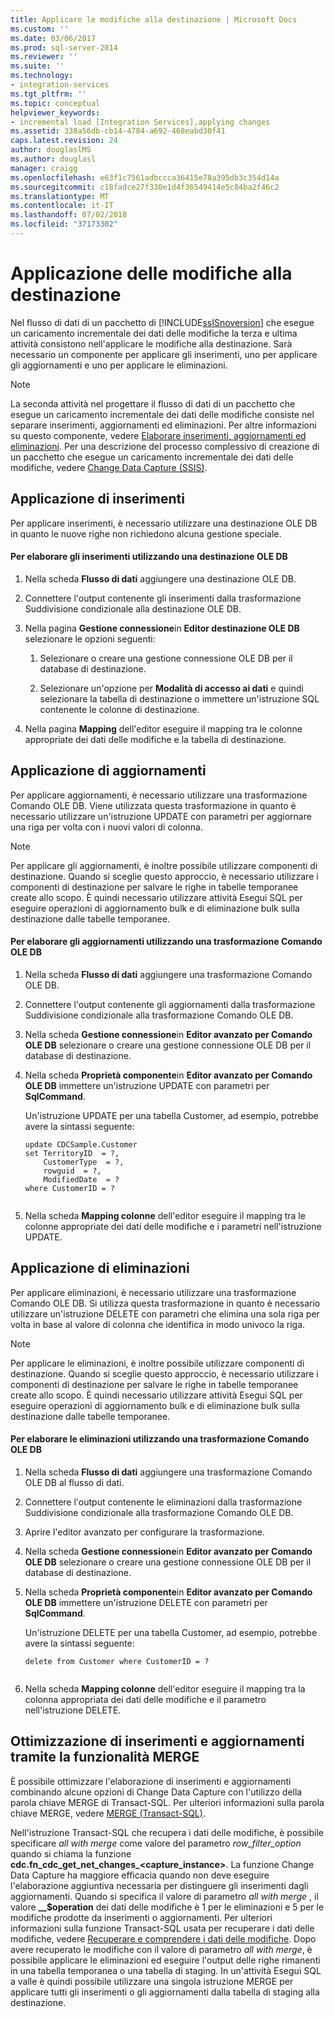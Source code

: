 ```yaml
---
title: Applicare le modifiche alla destinazione | Microsoft Docs
ms.custom: ''
ms.date: 03/06/2017
ms.prod: sql-server-2014
ms.reviewer: ''
ms.suite: ''
ms.technology:
- integration-services
ms.tgt_pltfrm: ''
ms.topic: conceptual
helpviewer_keywords:
- incremental load [Integration Services],applying changes
ms.assetid: 338a56db-cb14-4784-a692-468eabd30f41
caps.latest.revision: 24
author: douglaslMS
ms.author: douglasl
manager: craigg
ms.openlocfilehash: e63f1c7561adbccca36415e78a395db3c354d14a
ms.sourcegitcommit: c18fadce27f330e1d4f36549414e5c84ba2f46c2
ms.translationtype: MT
ms.contentlocale: it-IT
ms.lasthandoff: 07/02/2018
ms.locfileid: "37173302"
---
```

# <a name="apply-the-changes-to-the-destination"></a>Applicazione delle modifiche alla destinazione
  Nel flusso di dati di un pacchetto di [!INCLUDE[ssISnoversion](../../includes/ssisnoversion-md.md)] che esegue un caricamento incrementale dei dati delle modifiche la terza e ultima attività consistono nell'applicare le modifiche alla destinazione. Sarà necessario un componente per applicare gli inserimenti, uno per applicare gli aggiornamenti e uno per applicare le eliminazioni.  
  
> [!NOTE]  
>  La seconda attività nel progettare il flusso di dati di un pacchetto che esegue un caricamento incrementale dei dati delle modifiche consiste nel separare inserimenti, aggiornamenti ed eliminazioni. Per altre informazioni su questo componente, vedere [Elaborare inserimenti, aggiornamenti ed eliminazioni](process-inserts-updates-and-deletes.md). Per una descrizione del processo complessivo di creazione di un pacchetto che esegue un caricamento incrementale dei dati delle modifiche, vedere [Change Data Capture &#40;SSIS&#41;](change-data-capture-ssis.md).  
  
## <a name="applying-inserts"></a>Applicazione di inserimenti  
 Per applicare inserimenti, è necessario utilizzare una destinazione OLE DB in quanto le nuove righe non richiedono alcuna gestione speciale.  
  
#### <a name="to-process-inserts-by-using-an-ole-db-destination"></a>Per elaborare gli inserimenti utilizzando una destinazione OLE DB  
  
1.  Nella scheda **Flusso di dati** aggiungere una destinazione OLE DB.  
  
2.  Connettere l'output contenente gli inserimenti dalla trasformazione Suddivisione condizionale alla destinazione OLE DB.  
  
3.  Nella pagina **Gestione connessione**in **Editor destinazione OLE DB** selezionare le opzioni seguenti:  
  
    1.  Selezionare o creare una gestione connessione OLE DB per il database di destinazione.  
  
    2.  Selezionare un'opzione per **Modalità di accesso ai dati** e quindi selezionare la tabella di destinazione o immettere un'istruzione SQL contenente le colonne di destinazione.  
  
4.  Nella pagina **Mapping** dell'editor eseguire il mapping tra le colonne appropriate dei dati delle modifiche e la tabella di destinazione.  
  
## <a name="applying-updates"></a>Applicazione di aggiornamenti  
 Per applicare aggiornamenti, è necessario utilizzare una trasformazione Comando OLE DB. Viene utilizzata questa trasformazione in quanto è necessario utilizzare un'istruzione UPDATE con parametri per aggiornare una riga per volta con i nuovi valori di colonna.  
  
> [!NOTE]  
>  Per applicare gli aggiornamenti, è inoltre possibile utilizzare componenti di destinazione. Quando si sceglie questo approccio, è necessario utilizzare i componenti di destinazione per salvare le righe in tabelle temporanee create allo scopo. È quindi necessario utilizzare attività Esegui SQL per eseguire operazioni di aggiornamento bulk e di eliminazione bulk sulla destinazione dalle tabelle temporanee.  
  
#### <a name="to-process-updates-by-using-an-ole-db-command-transformation"></a>Per elaborare gli aggiornamenti utilizzando una trasformazione Comando OLE DB  
  
1.  Nella scheda **Flusso di dati** aggiungere una trasformazione Comando OLE DB.  
  
2.  Connettere l'output contenente gli aggiornamenti dalla trasformazione Suddivisione condizionale alla trasformazione Comando OLE DB.  
  
3.  Nella scheda **Gestione connessione**in **Editor avanzato per Comando OLE DB** selezionare o creare una gestione connessione OLE DB per il database di destinazione.  
  
4.  Nella scheda **Proprietà componente**in **Editor avanzato per Comando OLE DB** immettere un'istruzione UPDATE con parametri per **SqlCommand**.  
  
     Un'istruzione UPDATE per una tabella Customer, ad esempio, potrebbe avere la sintassi seguente:  
  
    ```  
    update CDCSample.Customer  
    set TerritoryID  = ?,  
        CustomerType  = ?,  
        rowguid  = ?,  
        ModifiedDate  = ?  
    where CustomerID = ?  
  
    ```  
  
5.  Nella scheda **Mapping colonne** dell'editor eseguire il mapping tra le colonne appropriate dei dati delle modifiche e i parametri nell'istruzione UPDATE.  
  
## <a name="applying-deletes"></a>Applicazione di eliminazioni  
 Per applicare eliminazioni, è necessario utilizzare una trasformazione Comando OLE DB. Si utilizza questa trasformazione in quanto è necessario utilizzare un'istruzione DELETE con parametri che elimina una sola riga per volta in base al valore di colonna che identifica in modo univoco la riga.  
  
> [!NOTE]  
>  Per applicare le eliminazioni, è inoltre possibile utilizzare componenti di destinazione. Quando si sceglie questo approccio, è necessario utilizzare i componenti di destinazione per salvare le righe in tabelle temporanee create allo scopo. È quindi necessario utilizzare attività Esegui SQL per eseguire operazioni di aggiornamento bulk e di eliminazione bulk sulla destinazione dalle tabelle temporanee.  
  
#### <a name="to-process-deletes-by-using-an-ole-db-command-transformation"></a>Per elaborare le eliminazioni utilizzando una trasformazione Comando OLE DB  
  
1.  Nella scheda **Flusso di dati** aggiungere una trasformazione Comando OLE DB al flusso di dati.  
  
2.  Connettere l'output contenente le eliminazioni dalla trasformazione Suddivisione condizionale alla trasformazione Comando OLE DB.  
  
3.  Aprire l'editor avanzato per configurare la trasformazione.  
  
4.  Nella scheda **Gestione connessione**in **Editor avanzato per Comando OLE DB** selezionare o creare una gestione connessione OLE DB per il database di destinazione.  
  
5.  Nella scheda **Proprietà componente**in **Editor avanzato per Comando OLE DB** immettere un'istruzione DELETE con parametri per **SqlCommand**.  
  
     Un'istruzione DELETE per una tabella Customer, ad esempio, potrebbe avere la sintassi seguente:  
  
    ```  
    delete from Customer where CustomerID = ?  
  
    ```  
  
6.  Nella scheda **Mapping colonne** dell'editor eseguire il mapping tra la colonna appropriata dei dati delle modifiche e il parametro nell'istruzione DELETE.  
  
## <a name="optimizing-inserts-and-updates-by-using-merge-functionality"></a>Ottimizzazione di inserimenti e aggiornamenti tramite la funzionalità MERGE  
 È possibile ottimizzare l'elaborazione di inserimenti e aggiornamenti combinando alcune opzioni di Change Data Capture con l'utilizzo della parola chiave MERGE di Transact-SQL. Per ulteriori informazioni sulla parola chiave MERGE, vedere [MERGE &#40;Transact-SQL&#41;](/sql/t-sql/statements/merge-transact-sql).  
  
 Nell'istruzione Transact-SQL che recupera i dati delle modifiche, è possibile specificare *all with merge* come valore del parametro *row_filter_option* quando si chiama la funzione **cdc.fn_cdc_get_net_changes_<capture_instance>**. La funzione Change Data Capture ha maggiore efficacia quando non deve eseguire l'elaborazione aggiuntiva necessaria per distinguere gli inserimenti dagli aggiornamenti. Quando si specifica il valore di parametro *all with merge* , il valore **__$operation** dei dati delle modifiche è 1 per le eliminazioni e 5 per le modifiche prodotte da inserimenti o aggiornamenti. Per ulteriori informazioni sulla funzione Transact-SQL usata per recuperare i dati delle modifiche, vedere [Recuperare e comprendere i dati delle modifiche](retrieve-and-understand-the-change-data.md). Dopo avere recuperato le modifiche con il valore di parametro *all with merge*, è possibile applicare le eliminazioni ed eseguire l'output delle righe rimanenti in una tabella temporanea o una tabella di staging. In un'attività Esegui SQL a valle è quindi possibile utilizzare una singola istruzione MERGE per applicare tutti gli inserimenti o gli aggiornamenti dalla tabella di staging alla destinazione.  
  
  
